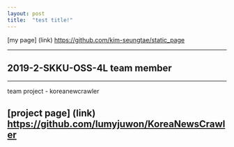 ```yaml
---
layout: post
title:  "test title!"
---
```


[my page] (link)
<https://github.com/kim-seungtae/static_page>

---
2019-2-SKKU-OSS-4L team member
---
---
team project - koreanewcrawler

[project page] (link)
<https://github.com/lumyjuwon/KoreaNewsCrawler>
---
